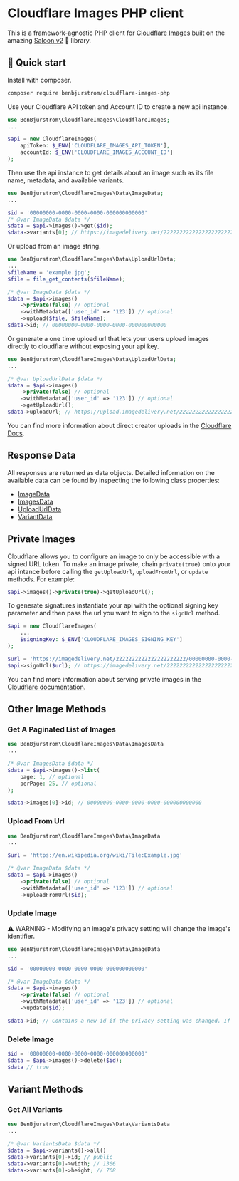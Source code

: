 # Cloudflare Images PHP client
This is a framework-agnostic PHP client for [Cloudflare Images](https://developers.cloudflare.com/images/cloudflare-images/) built on the amazing [Saloon v2](https://docs.saloon.dev/) 🤠 library.

## 🚀 Quick start

Install with composer.

```bash
composer require benbjurstrom/cloudflare-images-php
```

Use your Cloudflare API token and Account ID to create a new api instance.
```php
use BenBjurstrom\CloudflareImages\CloudflareImages;
...

$api = new CloudflareImages(
    apiToken: $_ENV['CLOUDFLARE_IMAGES_API_TOKEN'],
    accountId: $_ENV['CLOUDFLARE_IMAGES_ACCOUNT_ID']
);
```
Then use the api instance to get details about an image such as its file name, metadata, and available variants.
```php
use BenBjurstrom\CloudflareImages\Data\ImageData;
...

$id = '00000000-0000-0000-0000-000000000000'
/* @var ImageData $data */
$data = $api->images()->get($id);
$data->variants[0]; // https://imagedelivery.net/2222222222222222222222/00000000-0000-0000-0000-000000000000/public
```

Or upload from an image string.
```php
use BenBjurstrom\CloudflareImages\Data\UploadUrlData;
...
$fileName = 'example.jpg';
$file = file_get_contents($fileName);

/* @var ImageData $data */
$data = $api->images()
    ->private(false) // optional
    ->withMetadata(['user_id' => '123']) // optional
    ->upload($file, $fileName);
$data->id; // 00000000-0000-0000-0000-000000000000
```

Or generate a one time upload url that lets your users upload images directly to cloudflare without exposing your api key.
```php
use BenBjurstrom\CloudflareImages\Data\UploadUrlData;
...

/* @var UploadUrlData $data */
$data = $api->images()
    ->private(false) // optional
    ->withMetadata(['user_id' => '123']) // optional
    ->getUploadUrl();
$data->uploadUrl; // https://upload.imagedelivery.net/2222222222222222222222/00000000-0000-0000-0000-000000000000"

```

You can find more information about direct creator uploads in the [Cloudflare Docs](https://developers.cloudflare.com/images/cloudflare-images/upload-images/direct-creator-upload/).

## Response Data
All responses are returned as data objects. Detailed information on the available data can be found by inspecting the following class properties:

* [ImageData](https://github.com/benbjurstrom/cloudflare-images-php/blob/main/src/Data/ImageData.php)
* [ImagesData](https://github.com/benbjurstrom/cloudflare-images-php/blob/main/src/Data/ImagesData.php)
* [UploadUrlData](https://github.com/benbjurstrom/cloudflare-images-php/blob/main/src/Data/UploadUrlData.php)
* [VariantData](https://github.com/benbjurstrom/cloudflare-images-php/blob/main/src/Data/VariantData.php)

## Private Images
Cloudflare allows you to configure an image to only be accessible with a signed URL token. To make an image private, chain `private(true)` onto your api intance before calling the `getUploadUrl`, `uploadFromUrl`, or `update` methods. For example:

```php
$api->images()->private(true)->getUploadUrl();
```

To generate signatures instantiate your api with the optional signing key parameter and then pass the url you want to sign to the `signUrl` method.
```php
$api = new CloudflareImages(
    ...
    $signingKey: $_ENV['CLOUDFLARE_IMAGES_SIGNING_KEY']
);

$url = 'https://imagedelivery.net/2222222222222222222222/00000000-0000-0000-0000-000000000000/public';
$api->signUrl($url); // https://imagedelivery.net/2222222222222222222222/00000000-0000-0000-0000-000000000000/public?sig=8217cb17667a1f1af8ed722124d7a5da9543df9e3040a51f3de6e3023812ab3
```

You can find more information about serving private images in the [Cloudflare documentation](https://developers.cloudflare.com/images/cloudflare-images/signing-images/).

## Other Image Methods
### Get A Paginated List of Images

```php
use BenBjurstrom\CloudflareImages\Data\ImagesData
...

/* @var ImagesData $data */
$data = $api->images()->list(
    page: 1, // optional
    perPage: 25, // optional
);

$data->images[0]->id; // 00000000-0000-0000-0000-000000000000

```
### Upload From Url
```php
use BenBjurstrom\CloudflareImages\Data\ImageData
...

$url = 'https://en.wikipedia.org/wiki/File:Example.jpg'

/* @var ImageData $data */
$data = $api->images()
    ->private(false) // optional
    ->withMetadata(['user_id' => '123']) // optional
    ->uploadFromUrl($id);
```
### Update Image

⚠️ WARNING - Modifying an image's privacy setting will change the image's identifier.

```php
use BenBjurstrom\CloudflareImages\Data\ImageData
...

$id = '00000000-0000-0000-0000-000000000000'

/* @var ImageData $data */
$data = $api->images()
    ->private(false) // optional
    ->withMetadata(['user_id' => '123']) // optional
    ->update($id);

$data->id; // Contains a new id if the privacy setting was changed. If you are tracking IDs be sure to update your database.
```
### Delete Image
```php
$id = '00000000-0000-0000-0000-000000000000'
$data = $api->images()->delete($id);
$data // true
```

## Variant Methods
### Get All Variants
```php
use BenBjurstrom\CloudflareImages\Data\VariantsData
...

/* @var VariantsData $data */
$data = $api->variants()->all()
$data->variants[0]->id; // public
$data->variants[0]->width; // 1366
$data->variants[0]->height; // 768
```
